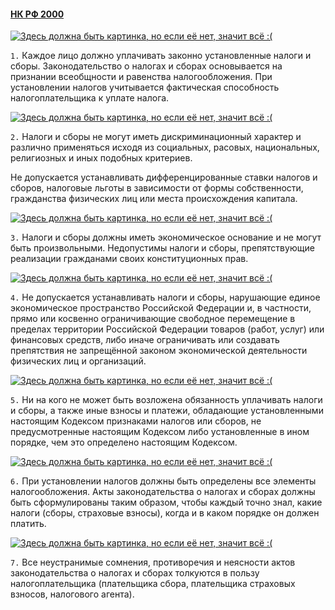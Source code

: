 #### [НК РФ 2000](https://lalawland.github.io/eurasia/russia/taxes)

[![Здесь должна быть картинка, но если её нет, значит всё :(](https://p2.tabor.ru/feed/2016-06-29/14412101/88780_760x500.jpg)](https://p2.tabor.ru/feed/2016-06-29/14412101/88780_760x500.jpg)

`1.` Каждое лицо должно уплачивать законно установленные налоги и сборы. Законодательство о налогах и сборах основывается на признании всеобщности и равенства налогообложения. При установлении налогов учитывается фактическая способность налогоплательщика к уплате налога.

[![Здесь должна быть картинка, но если её нет, значит всё :(](https://www.agent-x.com.au/wp-content/uploads/2010/06/Modern_Discrimination-f7a6765.jpg)](https://www.agent-x.com.au/wp-content/uploads/2010/06/Modern_Discrimination-f7a6765.jpg)

`2.` Налоги и сборы не могут иметь дискриминационный характер и различно применяться исходя из социальных, расовых, национальных, религиозных и иных подобных критериев.

Не допускается устанавливать дифференцированные ставки налогов и сборов, налоговые льготы в зависимости от формы собственности, гражданства физических лиц или места происхождения капитала.

[![Здесь должна быть картинка, но если её нет, значит всё :(](https://sun9-44.userapi.com/impg/ETyyQ0K6e48pAWeCFGQQ7A_8QSbnVo-dGQj9GA/mAFg0HqdIaU.jpg?size=604x401&quality=96&sign=9586b74fb5f66e49a60cda0c7c99baee&type=album)](https://sun9-44.userapi.com/impg/ETyyQ0K6e48pAWeCFGQQ7A_8QSbnVo-dGQj9GA/mAFg0HqdIaU.jpg?size=604x401&quality=96&sign=9586b74fb5f66e49a60cda0c7c99baee&type=album)

`3.` Налоги и сборы должны иметь экономическое основание и не могут быть произвольными. Недопустимы налоги и сборы, препятствующие реализации гражданами своих конституционных прав.

[![Здесь должна быть картинка, но если её нет, значит всё :(](https://ic.pics.livejournal.com/olufsen_bang/72156990/9747/9747_300.jpg)](https://ic.pics.livejournal.com/olufsen_bang/72156990/9747/9747_300.jpg)

`4.` Не допускается устанавливать налоги и сборы, нарушающие единое экономическое пространство Российской Федерации и, в частности, прямо или косвенно ограничивающие свободное перемещение в пределах территории Российской Федерации товаров (работ, услуг) или финансовых средств, либо иначе ограничивать или создавать препятствия не запрещённой законом экономической деятельности физических лиц и организаций.

[![Здесь должна быть картинка, но если её нет, значит всё :(](https://www.anekdot.ru/i/caricatures/normal/23/2/22/1677054689.jpg)](https://www.anekdot.ru/i/caricatures/normal/23/2/22/1677054689.jpg)

`5.` Ни на кого не может быть возложена обязанность уплачивать налоги и сборы, а также иные взносы и платежи, обладающие установленными настоящим Кодексом признаками налогов или сборов, не предусмотренные настоящим Кодексом либо установленные в ином порядке, чем это определено настоящим Кодексом.

[![Здесь должна быть картинка, но если её нет, значит всё :(](https://s00.yaplakal.com/pics/pics_preview/7/4/5/17072547.jpg)](https://s00.yaplakal.com/pics/pics_preview/7/4/5/17072547.jpg)

`6.` При установлении налогов должны быть определены все элементы налогообложения. Акты законодательства о налогах и сборах должны быть сформулированы таким образом, чтобы каждый точно знал, какие налоги (сборы, страховые взносы), когда и в каком порядке он должен платить.

[![Здесь должна быть картинка, но если её нет, значит всё :(](https://sun9-8.userapi.com/impg/MOj1Puf0-k-8M9moKzTF1w-kiw1Qmgsbp9iC5w/BzCFSD7I8ds.jpg?size=320x336&quality=96&sign=a0da497ffaa292c6e5974bdbd1f5a2a1&c_uniq_tag=NbvCgU3LQOY6Z_K1HyBRVkl1AwJZraSCoN1jUYwhPF4&type=album)](https://sun9-8.userapi.com/impg/MOj1Puf0-k-8M9moKzTF1w-kiw1Qmgsbp9iC5w/BzCFSD7I8ds.jpg?size=320x336&quality=96&sign=a0da497ffaa292c6e5974bdbd1f5a2a1&c_uniq_tag=NbvCgU3LQOY6Z_K1HyBRVkl1AwJZraSCoN1jUYwhPF4&type=album)

`7.` Все неустранимые сомнения, противоречия и неясности актов законодательства о налогах и сборах толкуются в пользу налогоплательщика (плательщика сбора, плательщика страховых взносов, налогового агента).
